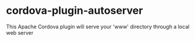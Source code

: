 # cordova-plugin-autoserver
This Apache Cordova plugin will serve your 'www' directory through a local web server
